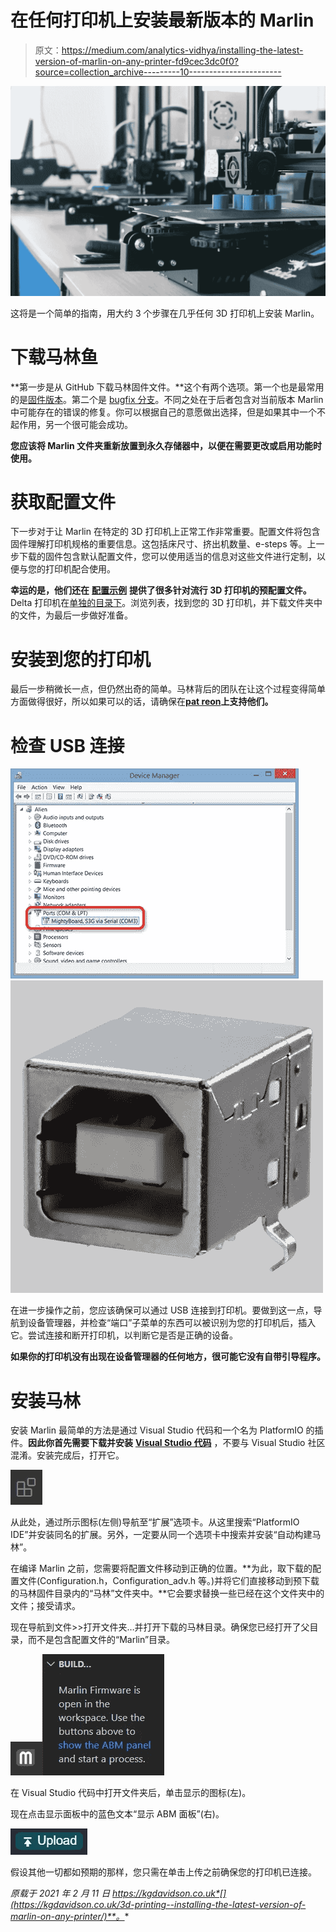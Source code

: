 # 在任何打印机上安装最新版本的 Marlin

> 原文：<https://medium.com/analytics-vidhya/installing-the-latest-version-of-marlin-on-any-printer-fd9cec3dc0f0?source=collection_archive---------10----------------------->

![](img/f9666cefbf653596b8b30bd177b50382.png)

这将是一个简单的指南，用大约 3 个步骤在几乎任何 3D 打印机上安装 Marlin。

# 下载马林鱼

**第一步是从 GitHub 下载马林固件文件。**这个有两个选项。第一个也是最常用的是[固件版本](https://github.com/MarlinFirmware/Marlin/releases/tag/2.0.7.2)。第二个是 [bugfix 分支](https://github.com/MarlinFirmware/Marlin/tree/bugfix-2.0.x)。不同之处在于后者包含对当前版本 Marlin 中可能存在的错误的修复。你可以根据自己的意愿做出选择，但是如果其中一个不起作用，另一个很可能会成功。

**您应该将 Marlin 文件夹重新放置到永久存储器中，以便在需要更改或启用功能时使用。**

# 获取配置文件

下一步对于让 Marlin 在特定的 3D 打印机上正常工作非常重要。配置文件将包含固件理解打印机规格的重要信息。这包括床尺寸、挤出机数量、e-steps 等。上一步下载的固件包含默认配置文件，您可以使用适当的信息对这些文件进行定制，以便与您的打印机配合使用。

**幸运的是，他们还在** [**配置示例**](https://github.com/MarlinFirmware/Configurations/tree/import-2.0.x/config/examples) **提供了很多针对流行 3D 打印机的预配置文件。** Delta 打印机在[单独的目录下](https://github.com/MarlinFirmware/Configurations/tree/import-2.0.x/config/examples/delta)。浏览列表，找到您的 3D 打印机，并下载文件夹中的文件，为最后一步做好准备。

# 安装到您的打印机

最后一步稍微长一点，但仍然出奇的简单。马林背后的团队在让这个过程变得简单方面做得很好，所以如果可以的话，请确保在[**pat reon**](https://www.patreon.com/thinkyhead)**上支持他们。**

# 检查 USB 连接

![](img/3daf935ca2ff40405d02f57412b44256.png)![](img/baa521421c2b781e758548fb8828ce39.png)

在进一步操作之前，您应该确保可以通过 USB 连接到打印机。要做到这一点，导航到设备管理器，并检查“端口”子菜单的东西可以被识别为您的打印机后，插入它。尝试连接和断开打印机，以判断它是否是正确的设备。

**如果你的打印机没有出现在设备管理器的任何地方，很可能它没有自带引导程序。**

# 安装马林

安装 Marlin 最简单的方法是通过 Visual Studio 代码和一个名为 PlatformIO 的插件。**因此你首先需要下载并安装** [**Visual Studio 代码**](https://code.visualstudio.com/) ，不要与 Visual Studio 社区混淆。安装完成后，打开它。

![](img/8f5dbb0aab4990049fe90c368bf40cc2.png)

从此处，通过所示图标(左侧)导航至“扩展”选项卡。从这里搜索“PlatformIO IDE”并安装同名的扩展。另外，一定要从同一个选项卡中搜索并安装“自动构建马林”。

在编译 Marlin 之前，您需要将配置文件移动到正确的位置。**为此，取下载的配置文件(Configuration.h，Configuration_adv.h 等。)并将它们直接移动到预下载的马林固件目录内的“马林”文件夹中。**它会要求替换一些已经在这个文件夹中的文件；接受请求。

现在导航到文件>>打开文件夹…并打开下载的马林目录。确保您已经打开了父目录，而不是包含配置文件的“Marlin”目录。

![](img/5d259bfca5917e55bb1702dae133bed4.png)![](img/2342d14551638cc6fa511ef64742f383.png)

在 Visual Studio 代码中打开文件夹后，单击显示的图标(左)。

现在点击显示面板中的蓝色文本“显示 ABM 面板”(右)。

![](img/ba19f70771937b3bbbd5d34184ffc4de.png)

假设其他一切都如预期的那样，您只需在单击上传之前确保您的打印机已连接。

*原载于 2021 年 2 月 11 日 https://kgdavidson.co.uk*[](https://kgdavidson.co.uk/3d-printing--installing-the-latest-version-of-marlin-on-any-printer/)**。**